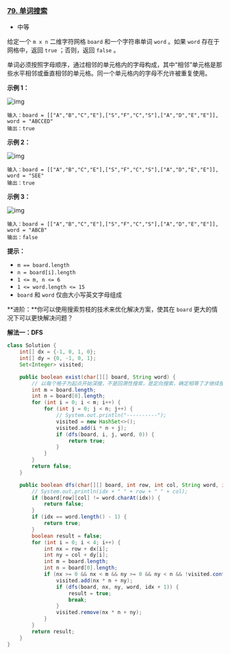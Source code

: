 ### [79. 单词搜索](https://leetcode.cn/problems/word-search/)

- 中等

给定一个 `m x n` 二维字符网格 `board` 和一个字符串单词 `word` 。如果 `word` 存在于网格中，返回 `true` ；否则，返回 `false` 。

单词必须按照字母顺序，通过相邻的单元格内的字母构成，其中“相邻”单元格是那些水平相邻或垂直相邻的单元格。同一个单元格内的字母不允许被重复使用。

 

**示例 1：**

![img](https://assets.leetcode.com/uploads/2020/11/04/word2.jpg)

```
输入：board = [["A","B","C","E"],["S","F","C","S"],["A","D","E","E"]], word = "ABCCED"
输出：true
```

**示例 2：**

![img](https://assets.leetcode.com/uploads/2020/11/04/word-1.jpg)

```
输入：board = [["A","B","C","E"],["S","F","C","S"],["A","D","E","E"]], word = "SEE"
输出：true
```

**示例 3：**

![img](https://assets.leetcode.com/uploads/2020/10/15/word3.jpg)

```
输入：board = [["A","B","C","E"],["S","F","C","S"],["A","D","E","E"]], word = "ABCB"
输出：false
```

 

**提示：**

- `m == board.length`
- `n = board[i].length`
- `1 <= m, n <= 6`
- `1 <= word.length <= 15`
- `board` 和 `word` 仅由大小写英文字母组成

 

**进阶：**你可以使用搜索剪枝的技术来优化解决方案，使其在 `board` 更大的情况下可以更快解决问题？



**解法一：DFS**

```java
class Solution {
    int[] dx = {-1, 0, 1, 0};
    int[] dy = {0, -1, 0, 1};
    Set<Integer> visited;

    public boolean exist(char[][] board, String word) {
        // 以每个格子为起点开始深搜，不是回溯性搜索，是定向搜索，确定相等了才继续搜
        int m = board.length;
        int n = board[0].length;
        for (int i = 0; i < m; i++) {
            for (int j = 0; j < n; j++) {
                // System.out.println("----------");
                visited = new HashSet<>();
                visited.add(i * n + j);
                if (dfs(board, i, j, word, 0)) {
                    return true;
                }
            }
        }
        return false;
    }

    public boolean dfs(char[][] board, int row, int col, String word, int idx) {
        // System.out.println(idx + " " + row + " " + col);
        if (board[row][col] != word.charAt(idx)) {
            return false;
        }
        if (idx == word.length() - 1) {
            return true;
        }
        boolean result = false;
        for (int i = 0; i < 4; i++) {
            int nx = row + dx[i];
            int ny = col + dy[i];
            int m = board.length;
            int n = board[0].length;
            if (nx >= 0 && nx < m && ny >= 0 && ny < n && !visited.contains(nx * n + ny)) {
                visited.add(nx * n + ny);
                if (dfs(board, nx, ny, word, idx + 1)) {
                    result = true;
                    break;
                }
                visited.remove(nx * n + ny);
            }
        }
        return result;
    }    
}
```

